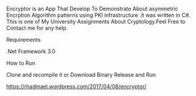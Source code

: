 Encryptor is an App That Develop To Demonstrate About asymmetric Encrption Algorithm patterns using PKI infrastructure .it was written in C#. This is one of My University Assignments About Cryptology.Feel Free to Contact me for any help.


Requirements

.Net Framework 3.0

How to Run

Clone and recompile it
or Download Binary Release and Run

https://rhadmael.wordpress.com/2017/04/08/encryptor/
